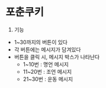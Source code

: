 # 포춘쿠키
1. 기능
 * 1~30까지의 버튼이 있다
 * 각 버튼에는 메시지가 담겨있다
 * 버튼을 클릭 시, 메시지 박스가 나타난다
   - 1~10번 : 명언 메시지
   - 11~20번 : 조언 메시지
   - 21~30번 : 운동 메시지

